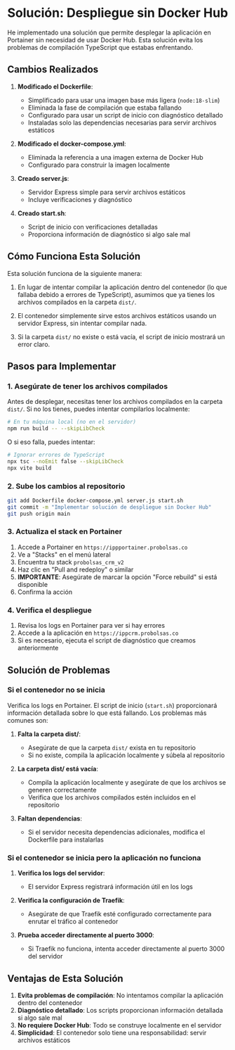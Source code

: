 # Solución: Despliegue sin Docker Hub

He implementado una solución que permite desplegar la aplicación en Portainer sin necesidad de usar Docker Hub. Esta solución evita los problemas de compilación TypeScript que estabas enfrentando.

## Cambios Realizados

1. **Modificado el Dockerfile**:
   - Simplificado para usar una imagen base más ligera (`node:18-slim`)
   - Eliminada la fase de compilación que estaba fallando
   - Configurado para usar un script de inicio con diagnóstico detallado
   - Instaladas solo las dependencias necesarias para servir archivos estáticos

2. **Modificado el docker-compose.yml**:
   - Eliminada la referencia a una imagen externa de Docker Hub
   - Configurado para construir la imagen localmente

3. **Creado server.js**:
   - Servidor Express simple para servir archivos estáticos
   - Incluye verificaciones y diagnóstico

4. **Creado start.sh**:
   - Script de inicio con verificaciones detalladas
   - Proporciona información de diagnóstico si algo sale mal

## Cómo Funciona Esta Solución

Esta solución funciona de la siguiente manera:

1. En lugar de intentar compilar la aplicación dentro del contenedor (lo que fallaba debido a errores de TypeScript), asumimos que ya tienes los archivos compilados en la carpeta `dist/`.

2. El contenedor simplemente sirve estos archivos estáticos usando un servidor Express, sin intentar compilar nada.

3. Si la carpeta `dist/` no existe o está vacía, el script de inicio mostrará un error claro.

## Pasos para Implementar

### 1. Asegúrate de tener los archivos compilados

Antes de desplegar, necesitas tener los archivos compilados en la carpeta `dist/`. Si no los tienes, puedes intentar compilarlos localmente:

```bash
# En tu máquina local (no en el servidor)
npm run build -- --skipLibCheck
```

O si eso falla, puedes intentar:

```bash
# Ignorar errores de TypeScript
npx tsc --noEmit false --skipLibCheck
npx vite build
```

### 2. Sube los cambios al repositorio

```bash
git add Dockerfile docker-compose.yml server.js start.sh
git commit -m "Implementar solución de despliegue sin Docker Hub"
git push origin main
```

### 3. Actualiza el stack en Portainer

1. Accede a Portainer en `https://ippportainer.probolsas.co`
2. Ve a "Stacks" en el menú lateral
3. Encuentra tu stack `probolsas_crm_v2`
4. Haz clic en "Pull and redeploy" o similar
5. **IMPORTANTE**: Asegúrate de marcar la opción "Force rebuild" si está disponible
6. Confirma la acción

### 4. Verifica el despliegue

1. Revisa los logs en Portainer para ver si hay errores
2. Accede a la aplicación en `https://ippcrm.probolsas.co`
3. Si es necesario, ejecuta el script de diagnóstico que creamos anteriormente

## Solución de Problemas

### Si el contenedor no se inicia

Verifica los logs en Portainer. El script de inicio (`start.sh`) proporcionará información detallada sobre lo que está fallando. Los problemas más comunes son:

1. **Falta la carpeta dist/**:
   - Asegúrate de que la carpeta `dist/` exista en tu repositorio
   - Si no existe, compila la aplicación localmente y súbela al repositorio

2. **La carpeta dist/ está vacía**:
   - Compila la aplicación localmente y asegúrate de que los archivos se generen correctamente
   - Verifica que los archivos compilados estén incluidos en el repositorio

3. **Faltan dependencias**:
   - Si el servidor necesita dependencias adicionales, modifica el Dockerfile para instalarlas

### Si el contenedor se inicia pero la aplicación no funciona

1. **Verifica los logs del servidor**:
   - El servidor Express registrará información útil en los logs

2. **Verifica la configuración de Traefik**:
   - Asegúrate de que Traefik esté configurado correctamente para enrutar el tráfico al contenedor

3. **Prueba acceder directamente al puerto 3000**:
   - Si Traefik no funciona, intenta acceder directamente al puerto 3000 del servidor

## Ventajas de Esta Solución

1. **Evita problemas de compilación**: No intentamos compilar la aplicación dentro del contenedor
2. **Diagnóstico detallado**: Los scripts proporcionan información detallada si algo sale mal
3. **No requiere Docker Hub**: Todo se construye localmente en el servidor
4. **Simplicidad**: El contenedor solo tiene una responsabilidad: servir archivos estáticos
